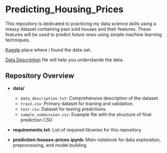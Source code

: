 # Predicting_Housing_Prices
 This repository is dedicated to practicing my data science skills using a messy dataset containing past sold houses and their features. These features will be used to predict future ones using simple machine learning techniques.

[Kaggle](https://www.kaggle.com/competitions/house-prices-advanced-regression-techniques/overview) place where i found the data-set.

[Data Description](/Data_Explaing.md) file will help you understande the data.

## Repository Overview

- **data/**
    - `data_description.txt`: Comprehensive description of the dataset.
    - `train.csv`: Primary dataset for training and validation.
    - `test.csv`: Dataset for testing predictions.
    - `sample_submission.csv`: Example file with the structure of final prediction CSV.

- **requirements.txt**: List of required libraries for this repository.
- **prediction-houses-prices.ipynb**: Main notebook for data exploration, preprocessing, and model building.
